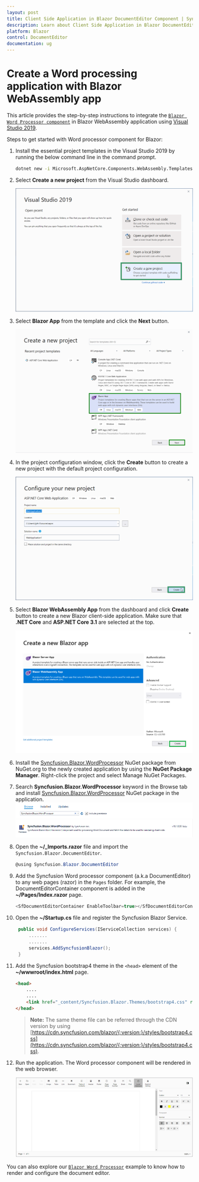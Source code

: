 ```yaml
---
layout: post
title: Client Side Application in Blazor DocumentEditor Component | Syncfusion 
description: Learn about Client Side Application in Blazor DocumentEditor component of Syncfusion, and more details.
platform: Blazor
control: DocumentEditor
documentation: ug
---
```


# Create a Word processing application with Blazor WebAssembly app

This article provides the step-by-step instructions to integrate the [`Blazor Word Processor component`](https://www.syncfusion.com/blazor-components/blazor-word-processor) in Blazor WebAssembly application using [Visual Studio 2019](https://visualstudio.microsoft.com/vs/).

Steps to get started with Word processor component for Blazor:

1. Install the essential project templates in the Visual Studio 2019 by running the below command line in the command prompt.

    ```bash
    dotnet new -i Microsoft.AspNetCore.Components.WebAssembly.Templates::3.2.0-preview2.20160.5
    ````

2. Select **Create a new project** from the Visual Studio dashboard.

    ![new project in blazor](../images/new-project.png)

3. Select **Blazor App** from the template and click the **Next** button.

    ![Blazor app](../images/blazor-template.png)

4. In the project configuration window, click the **Create** button to create a new project with the default project configuration.

    ![Blazor project configuration](../images/project-configuration.png)

5. Select **Blazor WebAssembly App** from the dashboard and click **Create** button to create a new Blazor client-side application. Make sure that **.NET Core** and **ASP.NET Core 3.1** are selected at the top.

    ![select framework](../images/blazor-client-template.png)

6. Install the [Syncfusion.Blazor.WordProcessor](https://www.nuget.org/packages/Syncfusion.Blazor.WordProcessor/) NuGet package from NuGet.org to the newly created application by using the **NuGet Package Manager**. Right-click the project and select Manage NuGet Packages.

7. Search **Syncfusion.Blazor.WordProcessor** keyword in the Browse tab and install [Syncfusion.Blazor.WordProcessor](https://www.nuget.org/packages/Syncfusion.Blazor.WordProcessor/) NuGet package in the application.
    ![select nuget](../images/select-nuget.png)

8. Open the **~/_Imports.razor** file and import the ``Syncfusion.Blazor.DocumentEditor``.

    ```csharp
    @using Syncfusion.Blazor.DocumentEditor
    ```

9. Add the Syncfusion Word processor component (a.k.a DocumentEditor) to any web pages (razor) in the `Pages` folder. For example, the DocumentEditorContainer component is added in the **~/Pages/Index.razor** page.

    ```csharp
    <SfDocumentEditorContainer EnableToolbar=true></SfDocumentEditorContainer>
    ```

10. Open the **~/Startup.cs** file and register the Syncfusion Blazor Service.

    ```csharp
     public void ConfigureServices(IServiceCollection services) {
         .......
         .......
         services.AddSyncfusionBlazor();
     }
    ```

11. Add the Syncfusion bootstrap4 theme in the `<head>` element of the **~/wwwroot/index.html** page.

    ```html
    <head>
        ....
        ....
        <link href="_content/Syncfusion.Blazor.Themes/bootstrap4.css" rel="stylesheet" />
    </head>
    ```
    > **Note:** The same theme file can be referred through the CDN version by using [https://cdn.syncfusion.com/blazor/{:version:}/styles/bootstrap4.css](https://cdn.syncfusion.com/blazor/{:version:}/styles/bootstrap4.css).

12. Run the application. The Word processor component will be rendered in the web browser.

    ![DocumentEditor Sample](../images/browser-output.png)

You can also explore our [`Blazor Word Processor`](https://blazor.syncfusion.com/demos/document-editor/default-functionalities) example to know how to render and configure the document editor.